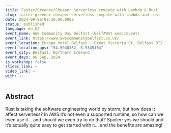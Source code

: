 ```yaml
---
title: Faster/Greener/Cheaper Serverless compute with Lambda & Rust
slug: faster-greener-cheaper-serverless-compute-with-lambda-and-rust
date: 2024-09-06T08:30:00.000Z
status: published
language: en_US
event_name: AWS Community Day Belfast (BelfAWSt wee:invent)
event_link: https://www.awscommunitybelfast.co.uk/
event_location: Europa Hotel Belfast - Great Victoria St, Belfast BT2 7AP, United Kingdom
event_location_gps: "54.5948382,-5.9345104"
event_city: Belfast, Northern Ireland
event_days: 06 Sep, 2024
is_workshop: false
slides_link: ~
video_link: ~
with: ~
---
```


## Abstract

Rust is taking the software engineering world by storm, but how does it affect
serverless? In AWS it’s not even a supported runtime, so how can we even use it…
and should we even try to do that? Spoiler: yes we should and it’s actually
quite easy to get started with it… and the benefits are amazing!
